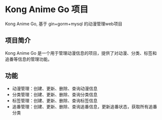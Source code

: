# Kong Anime Go 项目

Kong Anime Go, 基于 gin+gorm+mysql 的动漫管理web项目

## 项目简介

Kong Anime Go 是一个用于管理动漫信息的项目，提供了对动漫、分类、标签和追番等信息的管理功能。

## 功能

- 动漫管理：创建、更新、删除、查询动漫信息
- 分类管理：创建、更新、删除、查询分类信息
- 标签管理：创建、更新、删除、查询标签信息
- 追番管理：创建、更新、删除、查询追番信息，更新追番状态，获取所有追番分类

